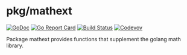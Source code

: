 pkg/mathext
===========

[![GoDoc](https://godoc.org/github.com/weathersource/go-mathext?status.svg)](https://godoc.org/github.com/weathersource/go-mathext)
[![Go Report Card](https://goreportcard.com/badge/github.com/weathersource/go-mathext)](https://goreportcard.com/report/github.com/weathersource/go-mathext)
[![Build Status](https://travis-ci.org/weathersource/go-mathext.svg)](https://travis-ci.org/weathersource/go-mathext)
[![Codevov](https://codecov.io/gh/weathersource/go-mathext/branch/master/graphs/badge.svg)](https://codecov.io/gh/weathersource/go-mathext)

Package mathext provides functions that supplement the golang math library.
